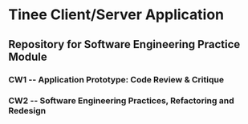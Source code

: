 # Tinee Client/Server Application

## Repository for Software Engineering Practice Module

### CW1 -- Application Prototype: Code Review & Critique
### CW2 -- Software Engineering Practices, Refactoring and Redesign
